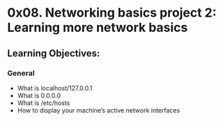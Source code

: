 # 0x08. Networking basics project 2: Learning more network basics

## Learning Objectives:
### General
- What is localhost/127.0.0.1
- What is 0.0.0.0
- What is /etc/hosts
- How to display your machine’s active network interfaces